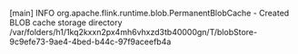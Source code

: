 [main] INFO org.apache.flink.runtime.blob.PermanentBlobCache - Created BLOB cache storage directory /var/folders/h1/1kq2kxxn2px4mh6vhxzd3tb40000gn/T/blobStore-9c9efe73-9ae4-4bed-b44c-97f9aceefb4a
